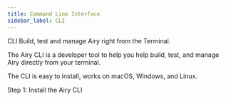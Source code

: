 ```yaml
---
title: Command Line Interface
sidebar_label: CLI
---
```


CLI
Build, test and manage Airy right from the Terminal.

The Airy CLI is a developer tool to help you help build, test, and manage Airy directly from your terminal.

The CLI is easy to install, works on macOS, Windows, and Linux.

Step 1: Install the Airy CLI
